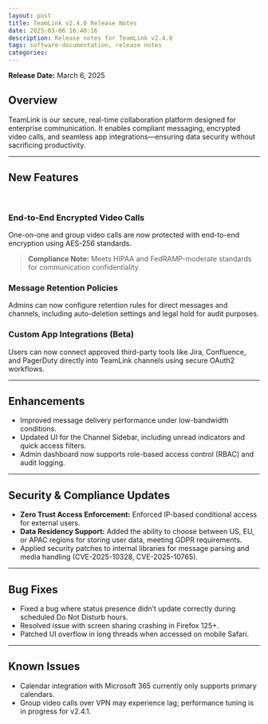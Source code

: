 ```yaml
---
layout: post
title: TeamLink v2.4.0 Release Notes
date: 2025-03-06 16:40:16
description: Release notes for TeamLink v2.4.0
tags: software-documentation, release notes
categories:
---
```


**Release Date:** March 6, 2025

## Overview

TeamLink is our secure, real-time collaboration platform designed for enterprise communication. It enables compliant messaging, encrypted video calls, and seamless app integrations—ensuring data security without sacrificing productivity.

---

## New Features

<br>

### End-to-End Encrypted Video Calls

One-on-one and group video calls are now protected with end-to-end encryption using AES-256 standards.

> **Compliance Note:** Meets HIPAA and FedRAMP-moderate standards for communication confidentiality.

### Message Retention Policies

Admins can now configure retention rules for direct messages and channels, including auto-deletion settings and legal hold for audit purposes.

### Custom App Integrations (Beta)

Users can now connect approved third-party tools like Jira, Confluence, and PagerDuty directly into TeamLink channels using secure OAuth2 workflows.

---

## Enhancements

- Improved message delivery performance under low-bandwidth conditions.
- Updated UI for the Channel Sidebar, including unread indicators and quick access filters.
- Admin dashboard now supports role-based access control (RBAC) and audit logging.

---

## Security & Compliance Updates

- **Zero Trust Access Enforcement:** Enforced IP-based conditional access for external users.
- **Data Residency Support:** Added the ability to choose between US, EU, or APAC regions for storing user data, meeting GDPR requirements.
- Applied security patches to internal libraries for message parsing and media handling (CVE-2025-10328, CVE-2025-10765).

---

## Bug Fixes

- Fixed a bug where status presence didn’t update correctly during scheduled Do Not Disturb hours.
- Resolved issue with screen sharing crashing in Firefox 125+.
- Patched UI overflow in long threads when accessed on mobile Safari.

---

## Known Issues

- Calendar integration with Microsoft 365 currently only supports primary calendars.
- Group video calls over VPN may experience lag; performance tuning is in progress for v2.4.1.
